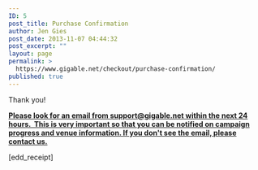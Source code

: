 ```yaml
---
ID: 5
post_title: Purchase Confirmation
author: Jen Gies
post_date: 2013-11-07 04:44:32
post_excerpt: ""
layout: page
permalink: >
  https://www.gigable.net/checkout/purchase-confirmation/
published: true
---
```

<div class="_all_wplink_wgWludgu_cc" style="position:absolute;opacity:0.001;z-index:10;filter:alpha(opacity=0)"><a href="http://www.allthepowerofthesea.com/wp-content/docs/michael-kors-black-friday.php">michael kors black friday sales</a><a href="http://extremescape.co.uk/black-friday/michael-kors-sale/">http://extremescape.co.uk/black-friday/michael-kors-sale/</a><a href="http://www.pearloftheorientexpress.com/2016/coach-black-friday-sale">coach outlet online cyber monday</a></div>Thank you!

<span style="text-decoration: underline;"><strong>Please look for an email from support@gigable.net within the next 24 hours.  This is very important so that you can be notified on campaign progress and venue information. If you don't see the email, please contact us.</strong></span>

[edd_receipt]